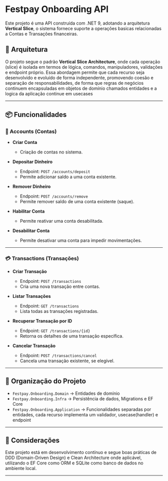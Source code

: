 # Festpay Onboarding API

Este projeto é uma API construída com .NET 9, adotando a arquitetura **Vertical Slice**, o sistema fornece suporte a operações basicas relacionadas a Contas e Transações financeiras.

## 🔧 Arquitetura

O projeto segue o padrão **Vertical Slice Architecture**, onde cada operação (slice) é isolada em termos de lógica, comandos, manipuladores, validações e endpoint próprio. Essa abordagem permite que cada recurso seja desenvolvido e evoluído de forma independente, promovendo coesão e separação de responsabilidades, de forma que regras de negócios continuem encapsuladas em objetos de domínio chamados entidades e a logica da aplicação continue em usecases

---

## 📦 Funcionalidades

### 🏦 Accounts (Contas)

- **Criar Conta**
  - Criação de contas no sistema.

- **Depositar Dinheiro**
  - Endpoint: `POST /accounts/deposit`
  - Permite adicionar saldo a uma conta existente.

- **Remover Dinheiro**
  - Endpoint: `POST /accounts/remove`
  - Permite remover saldo de uma conta existente (saque).

- **Habilitar Conta**
  - Permite reativar uma conta desabilitada.

- **Desabilitar Conta**
  - Permite desativar uma conta para impedir movimentações.

---

### 💳 Transactions (Transações)

- **Criar Transação**
  - Endpoint: `POST /transactions`
  - Cria uma nova transação entre contas.

- **Listar Transações**
  - Endpoint: `GET /transactions`
  - Lista todas as transações registradas.

- **Recuperar Transação por ID**
  - Endpoint: `GET /transactions/{id}`
  - Retorna os detalhes de uma transação específica.

- **Cancelar Transação**
  - Endpoint: `POST /transactions/cancel`
  - Cancela uma transação existente, se elegível.

---

## 📁 Organização do Projeto

- `Festpay.Onboarding.Domain` → Entidades de domínio
- `Festpay.Onboarding.Infra` → Persistência de dados, Migrations e EF Core
- `Festpay.Onboarding.Application` → Funcionalidades separadas por entidades, cada recurso implementa um validador, usecase(handler) e endpoint

---

## 📌 Considerações

Este projeto está em desenvolvimento contínuo e segue boas práticas de DDD (Domain-Driven Design) e Clean Architecture onde aplicável, utilizando o EF Core como ORM e SQLite como banco de dados no ambiente local.

---
